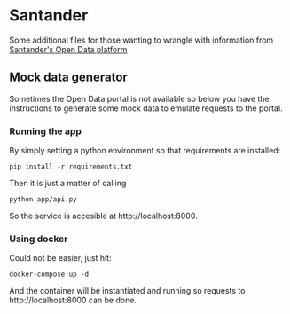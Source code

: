 # Santander

Some additional files for those wanting to wrangle with information from [Santander's Open Data platform](http://datos.santander.es)

## Mock data generator

Sometimes the Open Data portal is not available so below you have the instructions to generate some mock data to emulate requests to the portal.

### Running the app

By simply setting a python environment so that requirements are installed:
```
pip install -r requirements.txt
```
Then it is just a matter of calling
```
python app/api.py
```

So the service is accesible at http://localhost:8000.

### Using docker

Could not be easier, just hit:
```
docker-compose up -d
```

And the container will be instantiated and running so requests to http://localhost:8000 can be done.